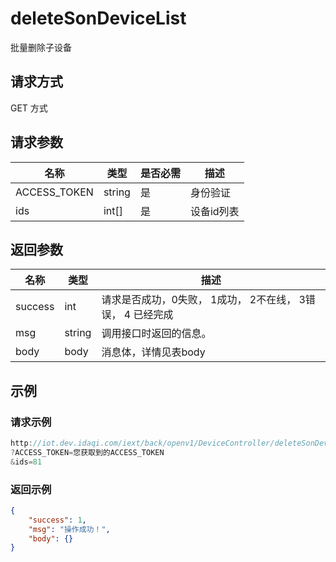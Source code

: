 # deleteSonDeviceList

批量删除子设备

## 请求方式

GET 方式

## 请求参数

| 名称         | 类型   | 是否必需 | 描述       |
| ------------ | ------ | -------- | ---------- |
| ACCESS_TOKEN | string | 是       | 身份验证   |
| ids          | int[]  | 是       | 设备id列表 |

## 返回参数

| 名称    | 类型   | 描述                                                       |
| ------- | ------ | ---------------------------------------------------------- |
| success | int    | 请求是否成功，0失败， 1成功， 2不在线， 3错误， 4 已经完成 |
| msg     | string | 调用接口时返回的信息。                                     |
| body    | body   | 消息体，详情见表body                                       |

## 示例

### 请求示例

```java
http://iot.dev.idaqi.com/iext/back/openv1/DeviceController/deleteSonDeviceList
?ACCESS_TOKEN=您获取到的ACCESS_TOKEN
&ids=81
```

### 返回示例

```json
{
    "success": 1,
    "msg": "操作成功！",
    "body": {}
}
```

